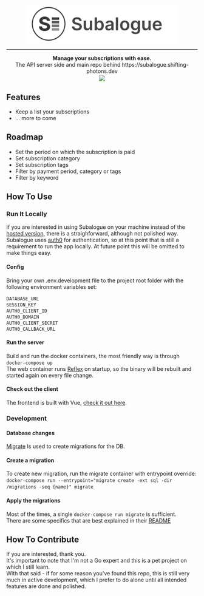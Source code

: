 <p align="center">
  <a href="https://subalogue.shifting-photons.dev"><img src="logo.png" width="400" height="100"/></a>
</p>

---  

<p align="center">
  <strong>Manage your subscriptions with ease.</strong></br>
  The API server side and main repo behind https://subalogue.shifting-photons.dev</br>
  <img src="https://img.shields.io/badge/version-0.1.0-brightgreen" align="center"/></br>
</p>

## Features
- Keep a list your subscriptions
- ... more to come

## Roadmap
- Set the period on which the subscription is paid
- Set subscription category
- Set subscription tags
- Filter by payment period, category or tags
- Filter by keyword
  
  
## How To Use
### Run It Locally
If you are interested in using Subalogue on your machine instead of the [hosted version](https://subalogue.shifting-photons.dev), there is a straighforward, although not polished way.  
Subalogue uses [auth0](https://auth0.com/) for authentication, so at this point that is still a requirement to run the app locally. At future point this will be omitted to make things easy.

#### Config
Bring your own .env.development file to the project root folder with the following environment variables set:  
```
DATABASE_URL
SESSION_KEY
AUTH0_CLIENT_ID
AUTH0_DOMAIN
AUTH0_CLIENT_SECRET
AUTH0_CALLBACK_URL
```

#### Run the server
Build and run the docker containers, the most friendly way is through `docker-compose up`  
The web container runs [Reflex](https://github.com/cespare/reflex) on startup, so the binary will be rebuilt and started again on every file change.

#### Check out the client
The frontend is built with Vue, [check it out here](https://github.com/shifting-photons/subalogue_client).

### Development
#### Database changes
[Migrate](https://github.com/golang-migrate/migrate) Is used to create migrations for the DB.  

#### Create a migration
To create new migration, run the migrate container with entrypoint override:  
`docker-compose run --entrypoint="migrate create -ext sql -dir /migrations -seq {name}" migrate`

#### Apply the migrations
Most of the times, a single `docker-compose run migrate` is sufficient.  
There are some specifics that are best explained in their [README](https://github.com/golang-migrate/migrate/blob/master/GETTING_STARTED.md)

## How To Contribute
If you are interested, thank you.  
It's important to note that I'm not a Go expert and this is a pet project on which I still learn.  
With that said - if for some reason you've found this repo, this is still very much in active development, which I prefer to do alone until all intended features are done and polished.

